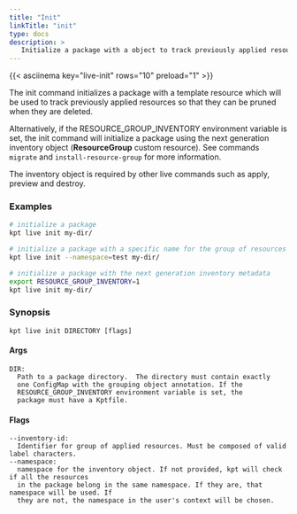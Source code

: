 ```yaml
---
title: "Init"
linkTitle: "init"
type: docs
description: >
   Initialize a package with a object to track previously applied resources
---
```

<!--mdtogo:Short
    Initialize a package with a object to track previously applied resources
-->

{{< asciinema key="live-init" rows="10" preload="1" >}}

The init command initializes a package with a template resource which will
be used to track previously applied resources so that they can be pruned
when they are deleted.

Alternatively, if the RESOURCE_GROUP_INVENTORY environment variable is set,
the init command will initialize a package using the next generation inventory
object (**ResourceGroup** custom resource). See commands `migrate` and
`install-resource-group` for more information.

The inventory object is required by other live commands
such as apply, preview and destroy.

### Examples
<!--mdtogo:Examples-->
```sh
# initialize a package
kpt live init my-dir/
```

```sh
# initialize a package with a specific name for the group of resources
kpt live init --namespace=test my-dir/
```

```sh
# initialize a package with the next generation inventory metadata
export RESOURCE_GROUP_INVENTORY=1
kpt live init my-dir/
```
<!--mdtogo-->

### Synopsis
<!--mdtogo:Long-->
```
kpt live init DIRECTORY [flags]
```

#### Args

```
DIR:
  Path to a package directory.  The directory must contain exactly
  one ConfigMap with the grouping object annotation. If the
  RESOURCE_GROUP_INVENTORY environment variable is set, the
  package must have a Kptfile.
```

#### Flags

```
--inventory-id:
  Identifier for group of applied resources. Must be composed of valid label characters.
--namespace:
  namespace for the inventory object. If not provided, kpt will check if all the resources
  in the package belong in the same namespace. If they are, that namespace will be used. If
  they are not, the namespace in the user's context will be chosen.
```
<!--mdtogo-->
